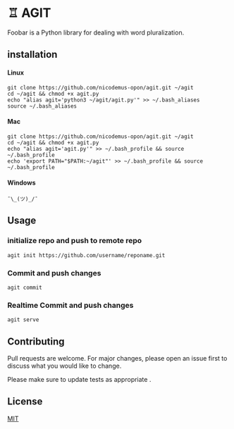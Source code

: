 # **♖ AGIT**

Foobar is a Python library for dealing with word pluralization.


## installation

#### Linux


    git clone https://github.com/nicodemus-opon/agit.git ~/agit
    cd ~/agit && chmod +x agit.py
    echo "alias agit='python3 ~/agit/agit.py'" >> ~/.bash_aliases
    source ~/.bash_aliases
    
   
   
#### Mac


    git clone https://github.com/nicodemus-opon/agit.git ~/agit
    cd ~/agit && chmod +x agit.py
    echo "alias agit='agit.py'" >> ~/.bash_profile && source ~/.bash_profile
    echo 'export PATH="$PATH:~/agit"' >> ~/.bash_profile && source ~/.bash_profile

#### Windows


    ¯\_(ツ)_/¯
    
   
## Usage
### initialize repo and push to remote repo
    
    agit init https://github.com/username/reponame.git


### Commit and push changes

    agit commit


### Realtime Commit and push changes

    agit serve

## Contributing
Pull requests are welcome. For major changes, please open an issue first to discuss what you would like to change.

Please make sure to update tests as appropriate .

## License
[MIT](https://choosealicense.com/licenses/mit/)